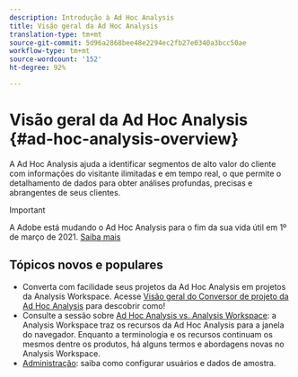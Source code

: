 ```yaml
---
description: Introdução à Ad Hoc Analysis
title: Visão geral da Ad Hoc Analysis
translation-type: tm+mt
source-git-commit: 5d96a2868bee48e2294ec2fb27e0340a3bcc50ae
workflow-type: tm+mt
source-wordcount: '152'
ht-degree: 92%

---
```



# Visão geral da Ad Hoc Analysis {#ad-hoc-analysis-overview}

A Ad Hoc Analysis ajuda a identificar segmentos de alto valor do cliente com informações do visitante ilimitadas e em tempo real, o que permite o detalhamento de dados para obter análises profundas, precisas e abrangentes de seus clientes.

>[!IMPORTANT]
>
>A Adobe está mudando o Ad Hoc Analysis para o fim da sua vida útil em 1º de março de 2021. [Saiba mais](https://adobe.ly/discoverworkspace)

## Tópicos novos e populares

* Converta com facilidade seus projetos da Ad Hoc Analysis em projetos da Analysis Workspace. Acesse [Visão geral do Conversor de projeto da Ad Hoc Analysis](/help/analyze/ad-hoc-analysis/c-aha-project-converter/aha2aw-overview.md) para descobrir como!
* Consulte a sessão sobre [Ad Hoc Analysis vs. Analysis Workspace](/help/analyze/analysis-workspace/workspace-faq/adhocanalysis-vs-analysisworkspace.md): a Analysis Workspace traz os recursos da Ad Hoc Analysis para a janela do navegador. Enquanto a terminologia e os recursos continuam os mesmos dentre os produtos, há alguns termos e abordagens novas no Analysis Workspace.
* [Administração](/help/analyze/ad-hoc-analysis/c-administration.md): saiba como configurar usuários e dados de amostra.
